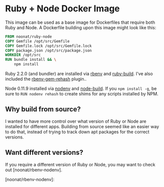 Ruby + Node Docker Image
========================

This image can be used as a base image for Dockerfiles that require both
Ruby and Node. A Dockerfile building upon this image might look like this:

```dockerfile
FROM noonat/ruby-node
COPY Gemfile /opt/src/Gemfile
COPY Gemfile.lock /opt/src/Gemfile.lock
COPY package.json /opt/src/package.json
WORKDIR /opt/src
RUN bundle install && \
    npm install
```

Ruby 2.2.0 (and bundler) are installed via [rbenv] and [ruby-build]. I've also
included the [rbenv-gem-rehash] plugin..

Node 0.11.9 installed via [nodenv] and [node-build]. If you `npm install -g`,
be sure to `RUN nodenv rehash` to create shims for any scripts installed by NPM.


Why build from source?
----------------------

I wanted to have more control over what version of Ruby or Node are installed
for different apps. Building from source seemed like an easier way to do that,
instead of trying to track down apt packages for the correct versions.


Want different versions?
------------------------

If you require a different version of Ruby or Node, you may want to check out
[noonat/rbenv-nodenv].


[rbenv]: https://github.com/sstephenson/rbenv
[ruby-build]: https://github.com/sstephenson/ruby-build
[rbenv-gem-rehash]: https://github.com/sstephenson/rbenv-gem-rehash
[nodenv]: https://github.com/OiNutter/nodenv
[node-build]: https://github.com/OiNutter/node-build
[noonat/rbenv-nodenv]:
